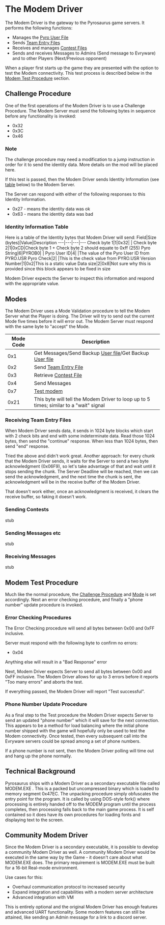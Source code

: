 # The Modem Driver
The Modem Driver is the gateway to the Pyrosaurus game servers. It performs the following functions:
 * Manages the [Pyro User File](https://github.com/algae-disco/pyrosaurus-server/blob/main/Documentation/PYRO.USR-File-Specification.md)
 * Sends [Team Entry Files](https://github.com/algae-disco/pyrosaurus-server/blob/main/Documentation/Team-Entry-File-Spec.md)
 * Receives and manages [Contest Files](https://github.com/algae-disco/pyrosaurus-server/blob/main/Documentation/Contest%20File%20Format.md)
 * Sends and receives Messages to Admins (Send message to Evryware) and to other Players (Next/Previous opponent)

When a player first starts up the game they are presented with the option to test the Modem connectivity. This test process is described below in the [Modem Test Procedure](https://github.com/algae-disco/pyrosaurus-server/blob/main/Documentation/Modem%20Functionality.md#modem-test-procedure) section.

## Challenge Procedure
One of the first operations of the Modem Driver is to use a Challenge Procedure. The Modem Server must send the following bytes in sequence before any functionality is invoked:
* 0x32
* 0x3C
* 0x46

### Note
The challenge procedure may need a modification to a jump instruction in order for it to send the identity data.
More details on the mod will be placed here.

If this test is passed, then the Modem Driver sends Identity Information (see [table](https://github.com/algae-disco/pyrosaurus-server/blob/main/Documentation/Modem%20Functionality.md#identity-information-table) below) to the Modem Server.

The Server can respond with either of the following responses to this Identity Information.
  * 0x27 - means the identity data was ok
  * 0x63 - means the identity data was bad

### Identity Information Table
Here is a table of the Identity bytes that Modem Driver will send:
Field|Size (bytes)|Value|Description
---|---|---|---
Check byte 1|1|0x32| |
Check byte 2|1|0xCD|Check byte 1 + Check byte 2 should equate to 0xff (255)
Pyro String|6|PYROB0| |
Pyro User ID|4| |The value of the Pyro User ID from PYRO.USR
Pyro Check|2| |This is the check value from PYRO.USR
Version Number|1|0x2|This is a static value
Data size|2|0x8|Not sure why this is provided since this block appears to be fixed in size

Modem Driver expects the Server to inspect this information and respond with the appropriate value.

## Modes
The Modem Driver uses a Mode Validation procedure to tell the Modem Server what the Player is doing. 
The Driver will try to send out the current Mode five times before it will error out. 
The Modem Server must respond with the same byte to "accept" the Mode.

Mode Code|Description
---|---
0x1|Get Messages/Send Backup [User file](https://github.com/algae-disco/pyrosaurus-server/blob/main/Documentation/PYRO.USR-File-Specification.md)/Get Backup [User file ](https://github.com/algae-disco/pyrosaurus-server/blob/main/Documentation/PYRO.USR-File-Specification.md)
0x2|Send [Team Entry File](https://github.com/algae-disco/pyrosaurus-server/blob/main/Documentation/Team-Entry-File-Spec.md)
0x3|Retrieve [Contest File](https://github.com/algae-disco/pyrosaurus-server/blob/main/Documentation/Contest%20File%20Format.md)
0x4|Send Messages
0x7|[Test modem](https://github.com/algae-disco/pyrosaurus-server/blob/main/Documentation/Modem%20Functionality.md#modem-test-procedures)
0x21|This byte will tell the Modem Driver to loop up to 5 times; similar to a "wait" signal

### Receiving Team Entry Files
When Modem Driver sends data, it sends in 1024 byte blocks which start with 2 check bits and end with some indeterminate data.
Read those 1024 bytes, then send the "continue" response.
When less than 1024 bytes, then send "end" response.

Tried the above and didn't work great.
Another approach: for every chunk that the Modem Driver sends, it waits for the Server to send a two byte acknowledgment (0x06F9), so let's take advantage of that and wait until it stops sending the chunk.
The Server Deadline will be reached, then we can send the acknowledgment, and the next time the chunk is sent, the acknowledgment will be in the receive buffer of the Modem Driver.

That doesn't work either, once an acknowledgment is received, it clears the receive buffer, so faking it doesn't work.
### Sending Contests
stub

### Sending Messages etc
stub

### Receiving Messages
stub

## Modem Test Procedure
Much like the normal procedure, the [Challenge Procedure](https://github.com/algae-disco/pyrosaurus-server/blob/main/Documentation/Modem%20Functionality.md#challendge-procedure) and [Mode](https://github.com/algae-disco/pyrosaurus-server/blob/main/Documentation/Modem%20Functionality.md#modes) is set accordingly. Next an error checking procedure, and finally a "phone number" update procedure is invoked. 

### Error Checking Procedures
The Error Checking procedure will send all bytes between 0x00 and 0xFF inclusive.

Server must respond with the following byte to confirm no errors:
* 0x04

Anything else will result in a "Bad Response" error

Next, Modem Driver expects Server to send all bytes between 0x00 and 0xFF inclusive. The Modem Driver allows for up to 3 errors before it reports "Too many errors" and aborts the test.

If everything passed, the Modem Driver will report "Test successful".

### Phone Number Update Procedure

As a final step to the Test procedure the Modem Driver expects Server to send an updated "phone number" which it will save for the next connection. This appears to be a method for load balancing where the initial phone number shipped with the game will hopefully only be used to test the Modem connectivity. Once tested, then every subsequent call into the Evryware servers could be spread among a set of phone numbers. 

If a phone number is not sent, then the Modem Driver polling will time out and hang up the phone normally.

## Technical Background
Pyrosaurus ships with a Modem Driver as a secondary executable file called MODEM.EXE . This is a packed but uncompressed binary which is loaded to memory segment 0x47EC. The unpacking procedure simply obfuscates the entry point for the program. It is called by using DOS-style fork() where processing is entirely handed off to the MODEM program until the process completes, then processing falls back to the main game process. It is self contained so it does have its own procedures for loading fonts and displaying text to the screen.

## Community Modem Driver 
Since the Modem Driver is a secondary executable, it is possible to develop a community Modem Driver as well. 
A community Modem Driver would be executed in the same way by the Game - it doesn't care about what MODEM.EXE does. 
The primary requirement is MODEM.EXE must be built for a 16-bit Real-mode environment.

Use cases for this:
 * Overhaul communication protocol to increased security
 * Expand integration and capabilities with a modern server architecture
 * Advanced integration with VM

This is entirely optional and the original Modem Driver has enough features and advanced UART functionality. 
Some modern features can still be attained, like sending an Admin message for a link to a discord server.
